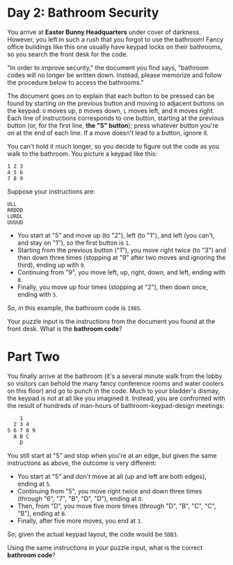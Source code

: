 # Day 2: Bathroom Security
You arrive at **Easter Bunny Headquarters** under cover of darkness. However, you left in such a rush that you forgot 
to use the bathroom! Fancy office buildings like this one usually have keypad locks on their bathrooms, so you search 
the front desk for the code.

"In order to improve security," the document you find says, "bathroom codes will no longer be written down. Instead, 
please memorize and follow the procedure below to access the bathrooms."

The document goes on to explain that each button to be pressed can be found by starting on the previous button and 
moving to adjacent buttons on the keypad: `U` moves up, `D` moves down, `L` moves left, and `R` moves right. Each 
line of instructions corresponds to one button, starting at the previous button (or, for the first line, **the "5" 
button**); press whatever button you're on at the end of each line. If a move doesn't lead to a button, ignore it.

You can't hold it much longer, so you decide to figure out the code as you walk to the bathroom. You picture a keypad 
like this:
```
1 2 3
4 5 6
7 8 9
```
Suppose your instructions are:
```
ULL
RRDDD
LURDL
UUUUD
```
* You start at "5" and move up (to "2"), left (to "1"), and left (you can't, and stay on "1"), so the first button is 
`1`.
* Starting from the previous button ("1"), you move right twice (to "3") and then down three times (stopping at "9" 
after two moves and ignoring the third), ending up with `9`.
* Continuing from "9", you move left, up, right, down, and left, ending with `8`.
* Finally, you move up four times (stopping at "2"), then down once, ending with `5`.

So, in this example, the bathroom code is `1985`.

Your puzzle input is the instructions from the document you found at the front desk. What is the **bathroom code**?

# Part Two
You finally arrive at the bathroom (it's a several minute walk from the lobby so visitors can behold the many fancy 
conference rooms and water coolers on this floor) and go to punch in the code. Much to your bladder's dismay, the 
keypad is not at all like you imagined it. Instead, you are confronted with the result of hundreds of man-hours of 
bathroom-keypad-design meetings:
```
    1
  2 3 4
5 6 7 8 9
  A B C
    D
```
You still start at "5" and stop when you're at an edge, but given the same instructions as above, the outcome is very 
different:
* You start at "5" and don't move at all (up and left are both edges), ending at `5`.
* Continuing from "5", you move right twice and down three times (through "6", "7", "B", "D", "D"), ending at `D`.
* Then, from "D", you move five more times (through "D", "B", "C", "C", "B"), ending at `B`.
* Finally, after five more moves, you end at `3`.

So, given the actual keypad layout, the code would be `5DB3`.

Using the same instructions in your puzzle input, what is the correct **bathroom code**?
